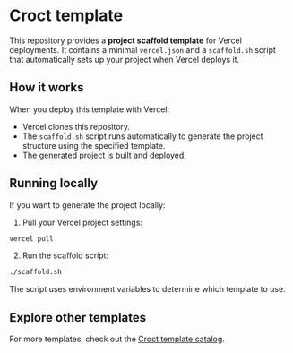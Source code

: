 # Croct template

This repository provides a **project scaffold template** for Vercel deployments.
It contains a minimal `vercel.json` and a `scaffold.sh` script that automatically sets up your project when Vercel deploys it.

## How it works

When you deploy this template with Vercel:

* Vercel clones this repository.
* The `scaffold.sh` script runs automatically to generate the project structure using the specified template.
* The generated project is built and deployed.

## Running locally

If you want to generate the project locally:

1. Pull your Vercel project settings:

```bash
vercel pull
```
2. Run the scaffold script:

```bash
./scaffold.sh
```

The script uses environment variables to determine which template to use.

## Explore other templates

For more templates, check out the [Croct template catalog](https://croct.com/templates). 

